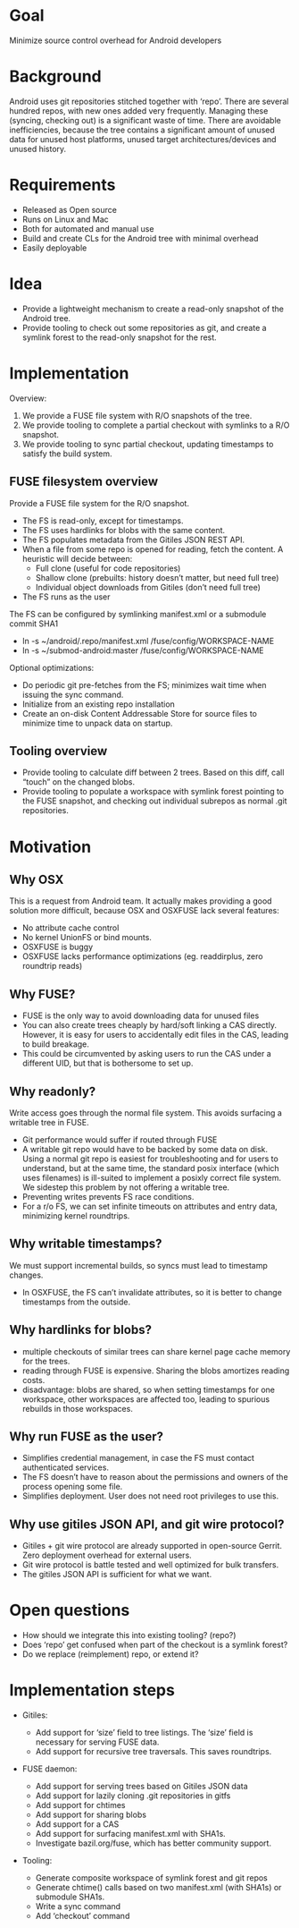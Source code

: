 
Goal
====
Minimize source control overhead for Android developers


Background
==========

Android uses git repositories stitched together with ‘repo’. There are several
hundred repos, with new ones added very frequently. Managing these (syncing,
checking out) is a significant waste of time. There are avoidable
inefficiencies, because the tree contains a significant amount of unused data
for unused host platforms, unused target architectures/devices and unused
history.

Requirements
============

* Released as Open source
* Runs on Linux and Mac
* Both for automated and manual use
* Build and create CLs for the Android tree with minimal overhead
* Easily deployable

Idea
====
* Provide a lightweight mechanism to create a read-only snapshot of the Android tree.
* Provide tooling to check out some repositories as git, and create a symlink
  forest to the read-only snapshot for the rest.

Implementation
==============

Overview:

1. We provide a FUSE file system with R/O snapshots of the tree.
2. We provide tooling to complete a partial checkout with symlinks to a R/O
   snapshot.
3. We provide tooling to sync partial checkout, updating timestamps to
   satisfy the build system.

FUSE filesystem overview
------------------------

Provide a FUSE file system for the R/O snapshot.

   * The FS is read-only, except for timestamps.
   * The FS uses hardlinks for blobs with the same content.
   * The FS populates metadata from the Gitiles JSON REST API.
   * When a file from some repo is opened for reading, fetch the content. A heuristic will decide between:
      * Full clone (useful for code repositories)
      * Shallow clone (prebuilts: history doesn’t matter, but need full tree)
      * Individual object downloads from Gitiles (don’t need full tree)
   * The FS runs as the user

The FS can be configured by symlinking manifest.xml or a submodule commit SHA1
   * ln -s ~/android/.repo/manifest.xml /fuse/config/WORKSPACE-NAME
   * ln -s ~/submod-android:master /fuse/config/WORKSPACE-NAME

Optional optimizations:

   * Do periodic git pre-fetches from the FS; minimizes wait time when issuing the sync command.
   * Initialize from an existing repo installation
   * Create an on-disk Content Addressable Store for source files to minimize time to unpack data on startup.


Tooling overview
----------------
* Provide tooling to calculate diff between 2 trees. Based on this diff, call “touch” on the changed blobs.
* Provide tooling to populate a workspace with symlink forest pointing to the FUSE snapshot, and checking out individual subrepos as normal .git repositories.


Motivation
==========

Why OSX
-------

This is a request from Android team. It actually makes providing a good solution
more difficult, because OSX and OSXFUSE lack several features:

   * No attribute cache control
   * No kernel UnionFS or bind mounts.
   * OSXFUSE is buggy
   * OSXFUSE lacks performance optimizations (eg. readdirplus, zero roundtrip reads)

Why FUSE?
---------

   * FUSE is the only way to avoid downloading data for unused files
   * You can also create trees cheaply by hard/soft linking a CAS directly. However, it is easy for users to accidentally edit files in the CAS, leading to build breakage.
   * This could be circumvented by asking users to run the CAS under a different UID, but that is bothersome to set up.

Why readonly?
-------------

Write access goes through the normal file system.  This avoids surfacing a
writable tree in FUSE.

   * Git performance would suffer if routed through FUSE
   * A writable git repo would have to be backed by some data on disk. Using a normal git repo is easiest for troubleshooting and for users to understand, but at the same time, the standard posix interface (which uses filenames) is ill-suited to implement a posixly correct file system. We sidestep this problem by not offering a writable tree.
   * Preventing writes prevents FS race conditions.
   * For a r/o FS, we can set infinite timeouts on attributes and entry data,
     minimizing kernel roundtrips.

Why writable timestamps?
------------------------

We must support incremental builds, so syncs must lead to timestamp changes.

   * In OSXFUSE, the FS can’t invalidate attributes, so it is better to change timestamps from the outside.

Why hardlinks for blobs?
------------------------

   * multiple checkouts of similar trees can share kernel page cache memory for
     the trees.
   * reading through FUSE is expensive. Sharing the blobs amortizes reading costs.
   * disadvantage:  blobs are shared, so when setting timestamps for one
     workspace, other workspaces are affected too, leading to spurious rebuilds
     in those workspaces.

Why run FUSE as the user?
-------------------------

   * Simplifies credential management, in case the FS must contact authenticated services.
   * The FS doesn’t have to reason about the permissions and owners of the process opening some file.
   * Simplifies deployment. User does not need root privileges to use this.


Why use gitiles JSON API, and git wire protocol?
------------------------------------------------

   * Gitiles + git wire protocol are already supported in open-source Gerrit. Zero deployment overhead for external users.
   * Git wire protocol is battle tested and well optimized for bulk transfers.
   * The gitiles JSON API is sufficient for what we want.

Open questions
==============

* How should we integrate this into existing tooling? (repo?)
* Does ‘repo’ get confused when part of the checkout is a symlink forest?
* Do we replace (reimplement) repo, or extend it?

Implementation steps
====================

* Gitiles:
   * Add support for ‘size’ field to tree listings. The ‘size’ field is necessary for serving FUSE data.
   * Add support for recursive tree traversals. This saves roundtrips.

* FUSE daemon:
   * Add support for serving trees based on Gitiles JSON data
   * Add support for lazily cloning .git repositories in gitfs
   * Add support for chtimes
   * Add support for sharing blobs
   * Add support for a CAS
   * Add support for surfacing manifest.xml with SHA1s.
   * Investigate bazil.org/fuse, which has better community support.

* Tooling:
   * Generate composite workspace of symlink forest and git repos
   * Generate chtime() calls based on two manifest.xml (with SHA1s) or submodule SHA1s.
   * Write a sync command
   * Add ‘checkout’ command
